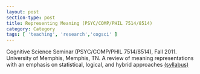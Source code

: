```yaml
---
layout: post
section-type: post
title: Representing Meaning (PSYC/COMP/PHIL 7514/8514)
category: Category
tags: [ 'teaching', 'research','cogsci' ]
---
```

Cognitive Science Seminar (PSYC/COMP/PHIL 7514/8514), Fall 2011. University of Memphis, Memphis, TN. A review of meaning representations with an emphasis on statistical, logical, and hybrid approaches  [(syllabus)](https://blogs.memphis.edu/aolney/files/2019/10/cogsci_f11_syllabus.pdf)

